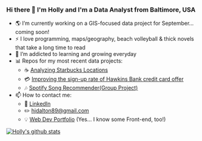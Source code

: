 ### Hi there 👋 I'm Holly and I'm a Data Analyst from Baltimore, USA

- 🌎 I’m currently working on a GIS-focused data project for September... coming soon! 
- :zap: I love programming, maps/geography, beach volleyball & thick novels that take a long time to read
- 🌱 I’m addicted to learning and growing everyday
- 📊 Repos for my most recent data projects:
  - ☕️ [Analyzing Starbucks Locations](https://github.com/hollyjanedalton/final_ironhack_project)
  - 💳 [Improving the sign-up rate of Hawkins Bank credit card offer](https://github.com/hollyjanedalton/mid_bootcamp_project)
  - 🎶 [Spotify Song Recommender(Group Project)](https://github.com/hollyjanedalton/GNOD_project)
- 📫 How to contact me:
  - :office: [LinkedIn](https://www.linkedin.com/in/holly-jane-dalton/)
  - :pencil2: hjdalton89@gmail.com
  - :bulb: [Web Dev Portfolio](https://hollydalton.netlify.app/) (Yes... I know some Front-end, too!)
  


[![Holly's github stats](https://github-readme-stats.vercel.app/api?username=hollyjanedalton&count_private=true&show_icons=true&theme=radical&hide_rank=false)](https://github.com/hollyjanedalton/github-readme-stats)
